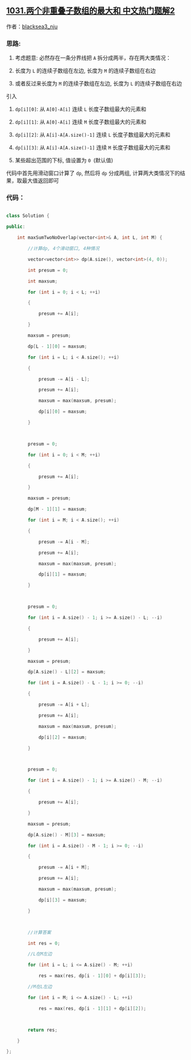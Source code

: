 ## [1031.两个非重叠子数组的最大和 中文热门题解2](https://leetcode.cn/problems/maximum-sum-of-two-non-overlapping-subarrays/solutions/100000/c-dong-tai-gui-hua-hua-dong-chuang-kou-on-by-black)

作者：[blacksea3_nju](https://leetcode.cn/u/blacksea3_nju)

### 思路:
1. 考虑题意: 必然存在一条分界线把 `A` 拆分成两半，存在两大类情况：
2. 长度为 `L` 的连续子数组在左边, 长度为 `M` 的连续子数组在右边
3. 或者反过来长度为 `M` 的连续子数组在左边, 长度为 `L` 的连续子数组在右边

引入

1. `dp[i][0]`: 从 `A[0]-A[i]` 连续 `L` 长度子数组最大的元素和
2. `dp[i][1]`: 从 `A[0]-A[i]` 连续 `M` 长度子数组最大的元素和
3. `dp[i][2]`: 从 `A[i]-A[A.size()-1]` 连续 `L` 长度子数组最大的元素和
4. `dp[i][3]`: 从 `A[i]-A[A.size()-1]` 连续 `M` 长度子数组最大的元素和
5. 某些超出范围的下标, 值设置为 `0 `(默认值)

代码中首先用滑动窗口计算了 `dp`, 然后将 `dp` 分成两组, 计算两大类情况下的结果，取最大值返回即可

### 代码：
```cpp [-C++]
class Solution {
public:
	int maxSumTwoNoOverlap(vector<int>& A, int L, int M) {
		//计算dp, 4个滑动窗口, 4种情况
		vector<vector<int>> dp(A.size(), vector<int>(4, 0));
		int presum = 0;
		int maxsum;
		for (int i = 0; i < L; ++i)
		{
			presum += A[i];
		}
		maxsum = presum;
		dp[L - 1][0] = maxsum;
		for (int i = L; i < A.size(); ++i)
		{
			presum -= A[i - L];
			presum += A[i];
			maxsum = max(maxsum, presum);
			dp[i][0] = maxsum;
		}

		presum = 0;
		for (int i = 0; i < M; ++i)
		{
			presum += A[i];
		}
		maxsum = presum;
		dp[M - 1][1] = maxsum;
		for (int i = M; i < A.size(); ++i)
		{
			presum -= A[i - M];
			presum += A[i];
			maxsum = max(maxsum, presum);
			dp[i][1] = maxsum;
		}

		presum = 0;
		for (int i = A.size() - 1; i >= A.size() - L; --i)
		{
			presum += A[i];
		}
		maxsum = presum;
		dp[A.size() - L][2] = maxsum;
		for (int i = A.size() - L - 1; i >= 0; --i)
		{
			presum -= A[i + L];
			presum += A[i];
			maxsum = max(maxsum, presum);
			dp[i][2] = maxsum;
		}

		presum = 0;
		for (int i = A.size() - 1; i >= A.size() - M; --i)
		{
			presum += A[i];
		}
		maxsum = presum;
		dp[A.size() - M][3] = maxsum;
		for (int i = A.size() - M - 1; i >= 0; --i)
		{
			presum -= A[i + M];
			presum += A[i];
			maxsum = max(maxsum, presum);
			dp[i][3] = maxsum;
		}

		//计算答案
		int res = 0;
		//L在M左边
		for (int i = L; i <= A.size() - M; ++i)
			res = max(res, dp[i - 1][0] + dp[i][3]);
		//M在L左边
		for (int i = M; i <= A.size() - L; ++i)
			res = max(res, dp[i - 1][1] + dp[i][2]);

		return res;
	}
};
```
